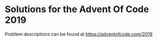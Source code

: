 # Solutions for the Advent Of Code 2019

Problem descriptions can be found at https://adventofcode.com/2019
